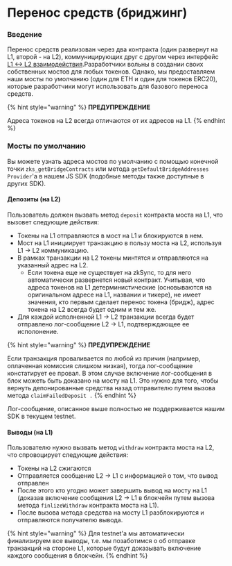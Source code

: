 # Перенос средств (бриджинг)

### Введение <a href="#introduction" id="introduction"></a>

Перенос средств реализован через два контракта (один развернут на L1, второй - на L2), коммуницирующих друг с другом через интерфейс [L1 <-> L2 взаимодействия](https://defigens-organization.gitbook.io/zksync-2.0-docs.ru/readme/ponimanie-zksync-2.0/vzaimodeistvie-l1-l2).Разработчики вольны в создании своих собственных мостов для любых токенов. Однако, мы предоставляем наши мосты по умолчанию (один для ETH и один для токенов ERC20), которые разработчики могут использовать для базового переноса средств.

{% hint style="warning" %}
**ПРЕДУПРЕЖДЕНИЕ**

Адреса токенов на L2 всегда отличаются от их адресов на L1.
{% endhint %}

### Мосты по умолчанию <a href="#default-bridges" id="default-bridges"></a>

Вы можете узнать адреса мостов по умолчанию с помощью конечной точки `zks_getBridgeContracts` или метода `getDefaultBridgeAddresses` `Provider`'a в нашем JS SDK (подобные методы также доступные в других SDK).

#### Депозиты (на L2) <a href="#deposits" id="deposits"></a>

Пользователь должен вызвать метод `deposit` контракта моста на L1, что вызовет следующие действия:

* Токены на L1 отправляются в мост на L1 и блокируются в нем.
* Мост на L1 инициирует транзакцию в пользу моста на L2, используя L1 -> L2 коммуникацию.
* В рамках транзакции на L2 токены минтятся и отправляются на указанный адрес на L2.
  * Если токена еще не существует на zkSync, то для него автоматически развернется новый контракт. Учитывая, что адреса токенов на L1 детерминистические (основываются на оригинальном адресе на L1, названии и тикере), не имеет значения, кто первым сделает перенос токена (бридж), адрес токена на L2 всегда будет одним и тем же.
* Для каждой исполненной L1 -> L2 транзакции всегда будет отправлено лог-сообщение L2 -> L1, подтверждающее ее исполонение.

{% hint style="warning" %}
**ПРЕДУПРЕЖДЕНИЕ**

Если транзакция проваливается по любой из причин (например, оплаченная комиссия слишком низкая), тогда лог-сообщение констатирует ее провал. В этом случае включение лог-сообщения в блок можеть быть доказано на мосту на L1. Это нужно для того, чтобы вернуть депонированные средства назад отправителю путем вызова метода `claimFailedDeposit .`
{% endhint %}

Лог-сообщение, описанное выше полностью не поддерживается нашим SDK в текущем testnet.

#### Выводы (на L1) <a href="#withdrawals" id="withdrawals"></a>

Пользователю нужно вызвать метод `withdraw` контракта моста на L2, что спровоцирует следующие действия:

* Токены на L2 сжигаются
* Отправляется сообщение L2 -> L1 с информацией о том, что вывод отправлен
* После этого кто угодно может завершить вывод на мосту на L1 (доказав включение сообщения L2 -> L1 в блокчейн путем вызова метода `finlizeWithdraw` контракта моста на L1).
* После вызова метода средства на мосту L1 разблокируются и отправляются получателю вывода.&#x20;

{% hint style="warning" %}
Для testnet'a мы автоматически финализируем все выводы, т.е. мы позаботимся о об отправке транзакций на стороне L1, которые будут доказывать включение каждого сообщения в блокчейн.
{% endhint %}
